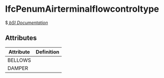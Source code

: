 IfcPenumAirterminalflowcontroltype
==================================
$[ _bSI
Documentation_](https://standards.buildingsmart.org/IFC/DEV/IFC4_2/FINAL/HTML/schema//pset/penum_airterminalflowcontroltype.htm)


Attributes
----------
| Attribute   | Definition   |
|-------------|--------------|
| BELLOWS     |              |
| DAMPER      |              |
